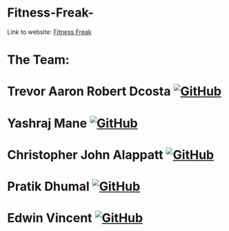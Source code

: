 # Fitness-Freak-
Link to website: <a href="https://fitness-freaks.github.io/test1/" target="_blank" title="Fitness Freak">Fitness Freak</a> 
# The Team:
# Trevor Aaron Robert Dcosta <a href="https://github.com/dcostat04" target="_blank"><img alt="GitHub" src="https://img.shields.io/badge/-GitHub-181717?&style=for-the-badge&logo=GitHub&logoColor=white"/></a>
# Yashraj Mane <a href="https://github.com/Yashraj9983" target="_blank"><img alt="GitHub" src="https://img.shields.io/badge/-GitHub-181717?&style=for-the-badge&logo=GitHub&logoColor=white"/></a>
# Christopher John Alappatt <a href="https://github.com/ChristopherJohnAlappatt" target="_blank"><img alt="GitHub" src="https://img.shields.io/badge/-GitHub-181717?&style=for-the-badge&logo=GitHub&logoColor=white"/></a>
# Pratik Dhumal <a href="https://github.com/PratikDhumal7" target="_blank"><img alt="GitHub" src="https://img.shields.io/badge/-GitHub-181717?&style=for-the-badge&logo=GitHub&logoColor=white"/></a>
# Edwin Vincent <a href="https://github.com/Edu28Legend" target="_blank"><img alt="GitHub" src="https://img.shields.io/badge/-GitHub-181717?&style=for-the-badge&logo=GitHub&logoColor=white"/></a>
